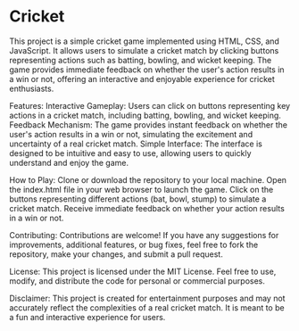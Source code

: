 # Cricket
 
This project is a simple cricket game implemented using HTML, CSS, and JavaScript. It allows users to simulate a cricket match by clicking buttons representing actions such as batting, bowling, and wicket keeping. The game provides immediate feedback on whether the user's action results in a win or not, offering an interactive and enjoyable experience for cricket enthusiasts.

Features:
Interactive Gameplay: Users can click on buttons representing key actions in a cricket match, including batting, bowling, and wicket keeping.
Feedback Mechanism: The game provides instant feedback on whether the user's action results in a win or not, simulating the excitement and uncertainty of a real cricket match.
Simple Interface: The interface is designed to be intuitive and easy to use, allowing users to quickly understand and enjoy the game.

How to Play:
Clone or download the repository to your local machine.
Open the index.html file in your web browser to launch the game.
Click on the buttons representing different actions (bat, bowl, stump) to simulate a cricket match.
Receive immediate feedback on whether your action results in a win or not.

Contributing:
Contributions are welcome! If you have any suggestions for improvements, additional features, or bug fixes, feel free to fork the repository, make your changes, and submit a pull request.

License:
This project is licensed under the MIT License. Feel free to use, modify, and distribute the code for personal or commercial purposes.

Disclaimer:
This project is created for entertainment purposes and may not accurately reflect the complexities of a real cricket match. It is meant to be a fun and interactive experience for users.
